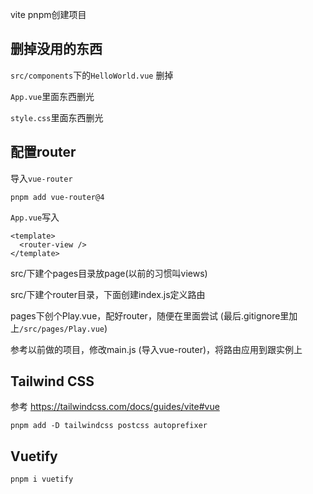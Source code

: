 vite pnpm创建项目



## 删掉没用的东西

`src/components`下的`HelloWorld.vue` 删掉

`App.vue`里面东西删光

`style.css`里面东西删光



## 配置router

导入`vue-router`

```
pnpm add vue-router@4
```



`App.vue`写入

```vue
<template>
  <router-view />
</template>
```



src/下建个pages目录放page(以前的习惯叫views)

src/下建个router目录，下面创建index.js定义路由

pages下创个Play.vue，配好router，随便在里面尝试 (最后.gitignore里加上`/src/pages/Play.vue`)



参考以前做的项目，修改main.js (导入vue-router)，将路由应用到跟实例上



## Tailwind CSS

参考 https://tailwindcss.com/docs/guides/vite#vue

```
pnpm add -D tailwindcss postcss autoprefixer
```



## Vuetify

```
pnpm i vuetify
```

